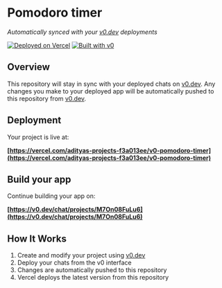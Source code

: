 # Pomodoro timer

*Automatically synced with your [v0.dev](https://v0.dev) deployments*

[![Deployed on Vercel](https://img.shields.io/badge/Deployed%20on-Vercel-black?style=for-the-badge&logo=vercel)](https://vercel.com/adityas-projects-f3a013ee/v0-pomodoro-timer)
[![Built with v0](https://img.shields.io/badge/Built%20with-v0.dev-black?style=for-the-badge)](https://v0.dev/chat/projects/M7On08FuLu6)

## Overview

This repository will stay in sync with your deployed chats on [v0.dev](https://v0.dev).
Any changes you make to your deployed app will be automatically pushed to this repository from [v0.dev](https://v0.dev).

## Deployment

Your project is live at:

**[https://vercel.com/adityas-projects-f3a013ee/v0-pomodoro-timer](https://vercel.com/adityas-projects-f3a013ee/v0-pomodoro-timer)**

## Build your app

Continue building your app on:

**[https://v0.dev/chat/projects/M7On08FuLu6](https://v0.dev/chat/projects/M7On08FuLu6)**

## How It Works

1. Create and modify your project using [v0.dev](https://v0.dev)
2. Deploy your chats from the v0 interface
3. Changes are automatically pushed to this repository
4. Vercel deploys the latest version from this repository
